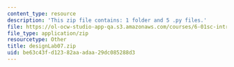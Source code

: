 ```yaml
---
content_type: resource
description: 'This zip file contains: 1 folder and 5 .py files.'
file: https://ol-ocw-studio-app-qa.s3.amazonaws.com/courses/6-01sc-introduction-to-electrical-engineering-and-computer-science-i-spring-2011/be63c43fd12382aaadaa29dc085288d3_designLab07.zip
file_type: application/zip
resourcetype: Other
title: designLab07.zip
uid: be63c43f-d123-82aa-adaa-29dc085288d3
---
```

